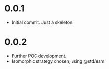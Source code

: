 # 0.0.1
* Initial commit. Just a skeleton.

# 0.0.2
* Further POC development.
* Isomorphic strategy chosen, using @std/esm